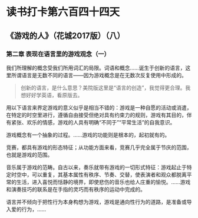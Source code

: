 # 读书打卡第六百四十四天
## 《游戏的人》（花城2017版）（八）
### 第二章 表现在语言里的游戏观念（一）

我们所理解的概念受我们所用词汇的局限。词语和概念……诞生于创新的语言，这里所谓语言是无数不同的语言——因为游戏概念是在无数次反复使用中形成的。
> 创新的语言，是什么意思？美院版这里是“语言的创造”，我觉得更合理。我想好好学英语，看原版去。

用以下语言来界定游戏的意义似乎是相当不错的：游戏是一种自愿的活动或消遣，在特定的时空里进行，遵循自由接受但绝对具有约束力的规则，游戏有其目的，伴有紧张、欢乐的情感，游戏的人具有明确“不同于”“平常生活”的自我意识。

游戏概念有一个抽象的过程。……游戏的功能则是根本的，起初就有的。

竞赛，都具有游戏的形态特征；从功能方面来看，竞赛几乎完全属于节庆的范围，也就是游戏的范围。

音乐属于游戏的范畴。自古以来，奏乐就带有游戏的一切形式特征：游戏起止于特定时空中，可以重复，其基本属性有秩序、节奏、交替，使表演者和观众都脱离平常的生活，进入喜悦而恬静的境界，即使悲伤的音乐也给人庄重的愉悦。……游戏和演奏技巧的联系是在手指的灵巧而有秩序的运动中完成的。

语言并不倾向于把性行为本身构想为游戏，游戏是通向性行为的道路，是准备或导入爱的行为，……